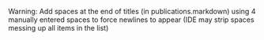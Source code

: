 Warning: Add spaces at the end of titles (in publications.markdown) using 4 manually entered spaces to force newlines to appear (IDE may strip spaces messing up all items in the list)
